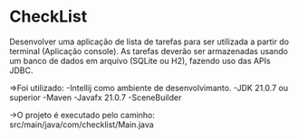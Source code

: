# CheckList
  Desenvolver uma aplicação de lista de tarefas para ser utilizada a partir do terminal (Aplicação console). As tarefas deverão ser armazenadas usando um banco de dados em arquivo (SQLite ou H2), fazendo uso das APIs JDBC. 

=>Foi utilizado:
  -Intellij como ambiente de desenvolvimanto.
  -JDK 21.0.7 ou superior
  -Maven
  -Javafx 21.0.7
  -SceneBuilder 

->O projeto é executado pelo caminho: src/main/java/com/checklist/Main.java
  
